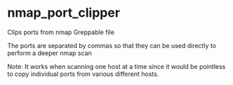 # nmap_port_clipper
Clips ports from nmap Greppable file

The ports are separated by commas so that they can be used directly to perform a deeper nmap scan

Note: It works when scanning one host at a time since it would be pointless to copy individual ports from various different hosts.







